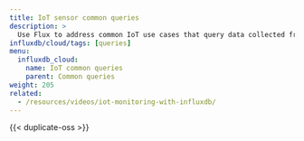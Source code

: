 ```yaml
---
title: IoT sensor common queries
description: >
  Use Flux to address common IoT use cases that query data collected from sensors.
influxdb/cloud/tags: [queries]
menu:
  influxdb_cloud:
    name: IoT common queries
    parent: Common queries
weight: 205
related: 
  - /resources/videos/iot-monitoring-with-influxdb/
---
```


{{< duplicate-oss >}}